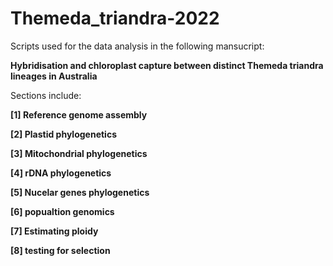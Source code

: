 # Themeda_triandra-2022
Scripts used for the data analysis in the following mansucript:

**Hybridisation and chloroplast capture between distinct Themeda triandra lineages in Australia**

Sections include:

**[1] Reference genome assembly**

**[2] Plastid phylogenetics**

**[3] Mitochondrial phylogenetics**

**[4] rDNA phylogenetics**

**[5] Nucelar genes phylogenetics**

**[6] popualtion genomics**

**[7] Estimating ploidy**

**[8] testing for selection**
